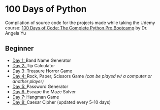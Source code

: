# 100 Days of Python

Compilation of source code for the projects made while taking the Udemy course: [100 Days of Code: The Complete Python Pro Bootcamp](https://www.udemy.com/course/100-days-of-code/) by Dr. Angela Yu

## Beginner

- [Day 1: ](<https://github.com/xialuna/100-Days-of-Python/tree/main/Beginner%20(Day%201-14)/Day%201%20-%20Band%20Name%20Generator>) Band Name Generator
- [Day 2: ](<https://github.com/xialuna/100-Days-of-Python/tree/main/Beginner%20(Day%201-14)/Day%202%20-%20Tip%20Calculator>) Tip Calculator
- [Day 3: ](<https://github.com/xialuna/100-Days-of-Python/tree/main/Beginner%20(Day%201-14)/Day%203%20-%20Treasure%20Horror%20Game>) Treasure Horror Game
- [Day 4: ](<https://github.com/xialuna/100-Days-of-Python/tree/main/Beginner%20(Day%201-14)/Day%204%20-%20Rock%2C%20Paper%2C%20Scissors%20Game>) Rock, Paper, Scissors Game _(can be played w/ a computer or another player)_
- [Day 5: ](<https://github.com/xialuna/100-Days-of-Python/tree/main/Beginner%20(Day%201-14)/Day%205%20-%20Password%20Generator>) Password Generator
- [Day 6: ](<https://github.com/xialuna/100-Days-of-Python/tree/main/Beginner%20(Day%201-14)/Day%206%20-%20Escape%20the%20Maze%20Solver>)Escape the Maze Solver
- [Day 7: ](<https://github.com/xialuna/100-Days-of-Python/tree/main/Beginner%20(Day%201-14)/Day%207%20-%20Hangman%20Game>) Hangman Game
- [Day 8: ](<https://github.com/xialuna/100-Days-of-Python/tree/main/Beginner%20(Day%201-14)/Day%208%20-%20Caesar%20Cipher>) Caesar Cipher
  (updated every 5-10 days)
